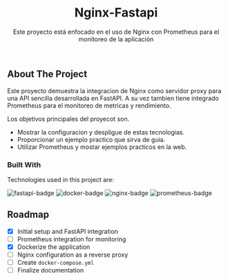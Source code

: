 <div>
    <h1 align="center">Nginx-Fastapi</h1>
    <p align="center">Este proyecto está enfocado en el uso de Nginx con Prometheus para el monitoreo de la aplicación</p>
</div>
<br/>

## About The Project

Este proyecto demuestra la integracion de Nginx como servidor proxy para una API sencilla desarrollada en FastAPI. A su vez tambien tiene integrado Prometheus para el monitoreo de metricas y rendimiento.

Los objetivos principales del proyecot son.

- Mostrar la configuracion y despligue de estas tecnologias.
- Proporcionar un ejemplo practico que sirva de guia.
- Utilizar Prometheus y mostar ejemplos practicos en la web.

### Built With

Technologies used in this project are:

![fastapi-badge] ![docker-badge] ![nginx-badge] ![prometheus-badge]

## Roadmap

- [x] Initial setup and FastAPI integration
- [ ] Prometheus integration for monitoring
- [x] Dockerize the application
- [ ] Nginx configuration as a reverse proxy
- [ ] Create `docker-compose.yml`
- [ ] Finalize documentation

<!-- Badges -->
[docker-badge]: https://img.shields.io/badge/docker-%230db7ed.svg?style=for-the-badge&logo=docker&logoColor=white
[fastapi-badge]: https://img.shields.io/badge/FastAPI-005571?style=for-the-badge&logo=fastapi
[nginx-badge]: https://img.shields.io/badge/Nginx-009639?logo=nginx&logoColor=white&style=for-the-badge
[prometheus-badge]: https://img.shields.io/badge/Prometheus-E6522C?style=for-the-badge&logo=Prometheus&logoColor=white
